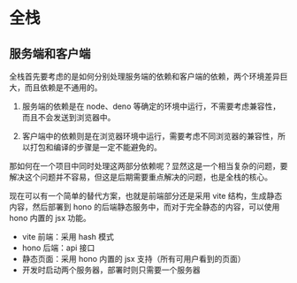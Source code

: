 # 全栈

## 服务端和客户端

全栈首先要考虑的是如何分别处理服务端的依赖和客户端的依赖，两个环境差异巨大，而且依赖是不通用的。

1. 服务端的依赖是在 node、deno
   等确定的环境中运行，不需要考虑兼容性，而且不会发送到浏览器中。

2. 客户端中的依赖则是在浏览器环境中运行，需要考虑不同浏览器的兼容性，所以打包和编译的步骤是一定不能避免的。

那如何在一个项目中同时处理这两部分依赖呢？显然这是一个相当复杂的问题，要解决这个问题并不容易，但这是后期需要重点解决的问题，也是全栈的核心。

现在可以有一个简单的替代方案，也就是前端部分还是采用 vite
结构，生成静态内容，然后部署到 hono
的后端静态服务中，而对于完全静态的内容，可以使用 hono 内置的 jsx 功能。

- vite 前端：采用 hash 模式
- hono 后端：api 接口
- 静态页面：采用 hono 内置的 jsx 支持（所有可用户看到的页面）
- 开发时启动两个服务器，部署时则只需要一个服务器

